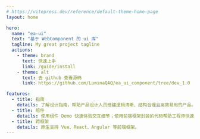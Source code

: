 ```yaml
---
# https://vitepress.dev/reference/default-theme-home-page
layout: home

hero:
  name: "ea-ui"
  text: "基于 WebComponent 的 ui 库"
  tagline: My great project tagline
  actions:
    - theme: brand
      text: 快速上手
      link: /guide/install
    - theme: alt
      text: 去 github 查看源码
      link: https://github.com/LuminaQAQ/ea_ui_component/tree/dev_1.0

features:
  - title: 指南
    details: 了解设计指南，帮助产品设计人员搭建逻辑清晰、结构合理且高效易用的产品。
  - title: 组件
    details: 使用组件 Demo 快速体验交互细节；使用前端框架封装的代码帮助工程师快速开发。
  - title: 跨框架
    details: 原生支持 Vue、React、Angular 等前端框架。
---
```

